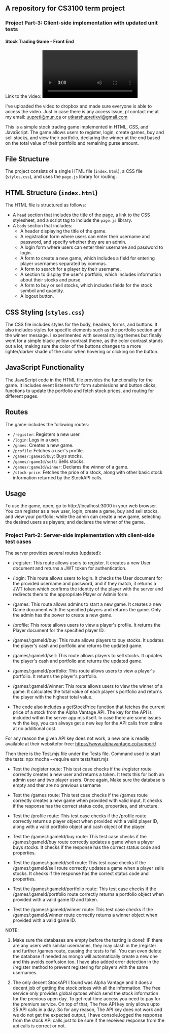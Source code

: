 ## A repository for CS3100 term project

### Project Part-3: Client-side implementation with updated unit tests

#### Stock Trading Game - Front End

Link to the video: <video controls src="https://www.dropbox.com/scl/fi/41bi2hqywtugi5hhpedkn/stock-trading_game-final-copy.mp4?rlkey=nisztu4q5z3pveum9huo34cbk&dl=0" title="Stock-Trading-Game"></video>

I've uploaded the video to dropbox and made sure everyone is able to access the video. Just in case there is any access issue, pl contact me at my email: uupreti@mun.ca or utkarshupretixvi@gmail.com

This is a simple stock trading game implemented in HTML, CSS, and JavaScript. The game allows users to register, login, create games, buy and sell stocks, and view their portfolio, declaring the winner at the end based on the total value of their portfolio and remaining purse amount.

## File Structure

The project consists of a single HTML file (`index.html`), a CSS file (`styles.css`), and uses the `page.js` library for routing.

## HTML Structure (`index.html`)

The HTML file is structured as follows:

- A `head` section that includes the title of the page, a link to the CSS stylesheet, and a script tag to include the `page.js` library.
- A `body` section that includes:
  - A header displaying the title of the game.
  - A registration form where users can enter their username and password, and specify whether they are an admin.
  - A login form where users can enter their username and password to login.
  - A form to create a new game, which includes a field for entering player usernames separated by commas.
  - A form to search for a player by their username.
  - A section to display the user's portfolio, which includes information about their stocks and purse.
  - A form to buy or sell stocks, which includes fields for the stock symbol and quantity.
  - A logout button.

## CSS Styling (`styles.css`)

The CSS file includes styles for the body, headers, forms, and buttons. It also includes styles for specific elements such as the portfolio section and the winner message. I experimented with several styling themes but finally went for a simple black-yellow contrast theme, as the color contrast stands out a lot, making sure the color of the buttons changes to a more lighter/darker shade of the color when hovering or clicking on the button.

## JavaScript Functionality

The JavaScript code in the HTML file provides the functionality for the game. It includes event listeners for form submissions and button clicks, functions to update the portfolio and fetch stock prices, and routing for different pages.

## Routes

The game includes the following routes:

- `/register`: Registers a new user.
- `/login`: Logs in a user.
- `/games`: Creates a new game.
- `/profile`: Fetches a user's profile.
- `/games/:gameId/buy`: Buys stocks.
- `/games/:gameId/sell`: Sells stocks.
- `/games/:gameId/winner`: Declares the winner of a game.
- `/stock-price`: Fetches the price of a stock, along with other basic stock information returned by the StockAPI calls.

## Usage

To use the game, open, go to http://localhost:3000 in your web browser. You can register as a new user, login, create a game, buy and sell stocks, and view your portfolio; while the admin can create a new game, selecting the desired users as players; and declares the winner of the game.

### Project Part-2: Server-side implementation with client-side test cases

The server provides several routes (updated):

* /register: This route allows users to register. It creates a new User document and returns a JWT token for authentication.

* /login: This route allows users to login. It checks the User document for the provided username and password, and if they match, it returns a JWT token which confirms the identity of the player with the server and redirects them to the appropriate Player or Admin form.

* /games: This route allows admins to start a new game. It creates a new Game document with the specified players and returns the game. Only the admin has the power to create a new game.

* /profile: This route allows users to view a player's profile. It returns the Player document for the specified player ID.

* /games/:gameId/buy: This route allows players to buy stocks. It updates the player's cash and portfolio and returns the updated game.

* /games/:gameId/sell: This route allows players to sell stocks. It updates the player's cash and portfolio and returns the updated game.

* /games/:gameId/portfolio: This route allows users to view a player's portfolio. It returns the player's portfolio.

* /games/:gameId/winner: This route allows users to view the winner of a game. It calculates the total value of each player's portfolio and returns the player with the highest total value.

* The code also includes a getStockPrice function that fetches the current price of a stock from the Alpha Vantage API. The key for the API is included within the server app.mjs itself. In case there are some issues with the key, you can always get a new key for the API calls from online at no additional cost.

For any reason the given API key does not work, a new one is readily available at their websitefor free: https://www.alphavantage.co/support/

Then there is the Test.mjs file under the Tests file. 
Command used to start the tests: npx mocha --require esm tests/test.mjs


* Test the /register route: This test case checks if the /register route correctly creates a new user and returns a token. It tests this for both an admin user and two player users. Once again, Make sure the database is empty and ther are no previous username

* Test the /games route: This test case checks if the /games route correctly creates a new game when provided with valid input. It checks if the response has the correct status code, properties, and structure.

* Test the /profile route: This test case checks if the /profile route correctly returns a player object when provided with a valid player ID, along with a valid portfolio object and cash object of the player.

* Test the /games/:gameId/buy route: This test case checks if the /games/:gameId/buy route correctly updates a game when a player buys stocks. It checks if the response has the correct status code and properties.

* Test the /games/:gameId/sell route: This test case checks if the /games/:gameId/sell route correctly updates a game when a player sells stocks. It checks if the response has the correct status code and properties.

* Test the /games/:gameId/portfolio route: This test case checks if the /games/:gameId/portfolio route correctly returns a portfolio object when provided with a valid game ID and token.

* Test the /games/:gameId/winner route: This test case checks if the /games/:gameId/winner route correctly returns a winner object when provided with a valid game ID.

NOTE:
1. Make sure the databases are empty before the testing is done!: IF there are any users with similar usernames, they may clash in the /register and further /games route, causing the tests to fail. You can even delete the database if needed as mongo will automatically create a new one and this avoids confusion too. I have also added error detection in the /register method to prevent registering for players with the same usernames. 

2. The only decent StockAPI I found was Alpha Vantage and it does a decent job of getting the stock prices with all the information. The free service only provides global qutoes which send the stock information for the previous open day. To get real-time access you need to pay for the premium service. On top of that, The free API key only allows upto 25 API calls in a day. So for any reason, The API key does not work and we do not get the expected output, I have console.logged the response from the stock API calls just to be sure if the received response from the api calls is correct or not.


